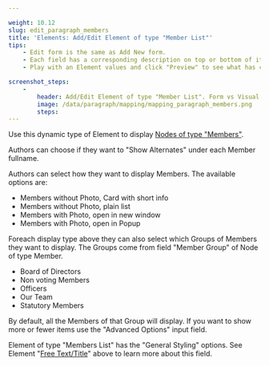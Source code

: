 ```yaml
---

weight: 10.12
slug: edit_paragraph_members
title: 'Elements: Add/Edit Element of type "Member List"'
tips:
    - Edit form is the same as Add New form.
    - Each field has a corresponding description on top or bottom of it. Read this before entering values to the field.
    - Play with an Element values and click "Preview" to see what has changed.

screenshot_steps:
    -
        header: Add/Edit Element of type "Member List". Form vs Visual output mapping.
        image: /data/paragraph/mapping/mapping_paragraph_members.png
        steps:
---
```


Use this dynamic type of Element to display [Nodes of type "Members"](/#slug-node_member_dashboard).

Authors can choose if they want to "Show Alternates" under each Member fullname.

Authors can select how they want to display Members. The available options are:

- Members without Photo, Card with short info
- Members without Photo, plain list
- Members with Photo, open in new window
- Members with Photo, open in Popup 

Foreach display type above they can also select which Groups of Members they want to display. 
The Groups come from field "Member Group" of Node of type Member.

- Board of Directors
- Non voting Members
- Officers
- Our Team
- Statutory Members

By default, all the Members of that Group will display. If you want to show more or fewer items use the 
"Advanced Options" input field.

Element of type "Members List" has the "General Styling" options. 
See Element "[Free Text/Title](/#slug-edit_paragraph_text)" above to learn more about this field.
